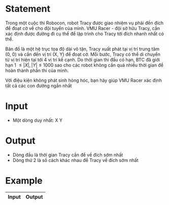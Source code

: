 # Statement
Trong một cuộc thi Robocon, robot Tracy được giao nhiệm vụ phải đến đích để đoạt cờ về cho đội tuyển của mình. VMU Racer - đội sở hữu Tracy, cần xác định được đường đi cụ thể để lập trình cho Tracy tới đích nhanh nhất có thể. 

Bản đồ là một hệ trục tọa độ dài vô tận, Tracy xuất phát tại vị trí trung tâm (0, 0) và cần đến vị trí (X, Y) để đoạt cờ. Mỗi bước, Tracy có thể di chuyển từ vị trí hiện tại tới 4 vị trí kề cạnh. Do thời gian thi đấu có hạn, BTC đã giới hạn 1 $\le |X|, |Y| \le 1000$ sao cho các robot không cần quá nhiều thời gian để hoàn thành phần thi của mình. 

Với điệu kiện không phát sinh hỏng hóc, bạn hãy giúp VMU Racer xác định tất cả các con đường ngắn nhất

# Input
- Một dòng duy nhất: X Y
# Output
- Dòng đầu là thời gian Tracy cần để về đích sớm nhất
- Dòng thứ 2 là số cách khác nhau để Tracy về đích sớm nhất
# Example
Input | Output
--- | ---
